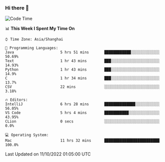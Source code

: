 ### Hi there 👋


<!--START_SECTION:waka-->
![Code Time](http://img.shields.io/badge/Code%20Time-772%20hrs%2015%20mins-blue)

📊 **This Week I Spent My Time On** 

```text
⌚︎ Time Zone: Asia/Shanghai

💬 Programming Languages: 
Java                     5 hrs 51 mins       ████████████░░░░░░░░░░░░░   50.69% 
Text                     1 hr 43 mins        ███░░░░░░░░░░░░░░░░░░░░░░   14.93% 
Python                   1 hr 43 mins        ███░░░░░░░░░░░░░░░░░░░░░░   14.9% 
C                        1 hr 34 mins        ███░░░░░░░░░░░░░░░░░░░░░░   13.7% 
CSV                      22 mins             ░░░░░░░░░░░░░░░░░░░░░░░░░   3.18%

🔥 Editors: 
IntelliJ                 6 hrs 28 mins       ██████████████░░░░░░░░░░░   56.05% 
VS Code                  5 hrs 4 mins        ███████████░░░░░░░░░░░░░░   43.95% 
CLion                    0 secs              ░░░░░░░░░░░░░░░░░░░░░░░░░   0.0%

💻 Operating System: 
Mac                      11 hrs 32 mins      █████████████████████████   100.0%

```


 Last Updated on 11/10/2022 01:05:00 UTC
<!--END_SECTION:waka-->

<!--
**SillyPasty/SillyPasty** is a ✨ _special_ ✨ repository because its `README.md` (this file) appears on your GitHub profile.

Here are some ideas to get you started:

- 🔭 I’m currently working on ...
- 🌱 I’m currently learning ...
- 👯 I’m looking to collaborate on ...
- 🤔 I’m looking for help with ...
- 💬 Ask me about ...
- 📫 How to reach me: ...
- 😄 Pronouns: ...
- ⚡ Fun fact: ...
-->


